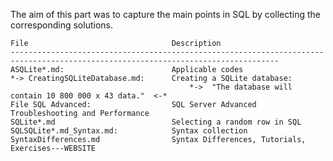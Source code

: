 The aim of this part was to capture the main points in SQL by collecting the corresponding solutions.

    File                                Description
    ----------------------------------------------------------------------------------------------------------------------------------
    ASQLite*.md:                        Applicable codes
    *-> CreatingSQLiteDatabase.md:      Creating a SQLite database: 
                                            *->  "The database will contain 10 800 000 x 43 data."  <-*
    File SQL Advanced:                  SQL Server Advanced Troubleshooting and Performance
    SQLite*.md                          Selecting a random row in SQL
    SQLSQLite*.md_Syntax.md:            Syntax collection
    SyntaxDifferences.md                Syntax Differences, Tutorials, Exercises---WEBSITE
